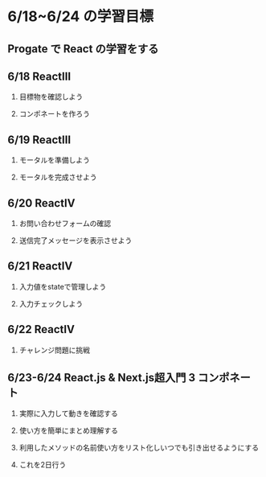 # 6/18~6/24 の学習目標

## Progate で React の学習をする

## 6/18 ReactⅢ 

1. 目標物を確認しよう

2. コンポネートを作ろう

## 6/19 ReactⅢ 

1. モータルを準備しよう

2. モータルを完成させよう

## 6/20 ReactⅣ

1. お問い合わせフォームの確認

2. 送信完了メッセージを表示させよう

## 6/21 ReactⅣ

1. 入力値をstateで管理しよう

2. 入力チェックしよう

## 6/22 ReactⅣ

1. チャレンジ問題に挑戦

## 6/23-6/24 React.js & Next.js超入門 3 コンポネート

1. 実際に入力して動きを確認する

2. 使い方を簡単にまとめ理解する

3. 利用したメソッドの名前使い方をリスト化しいつでも引き出せるようにする

4. これを2日行う